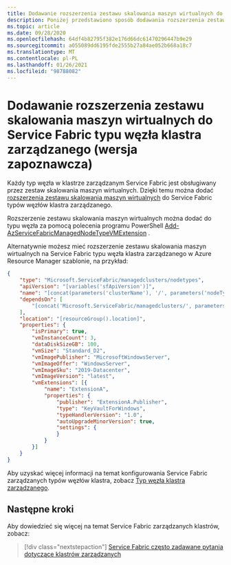 ```yaml
---
title: Dodawanie rozszerzenia zestawu skalowania maszyn wirtualnych do Service Fabric typu węzła klastra zarządzanego (wersja zapoznawcza)
description: Poniżej przedstawiono sposób dodawania rozszerzenia zestawu skalowania maszyn wirtualnych Service Fabric typu węzła klastra zarządzanego
ms.topic: article
ms.date: 09/28/2020
ms.openlocfilehash: 64df4b82795f382e176d66dc61470296447b9e29
ms.sourcegitcommit: a055089dd6195fde2555b27a84ae052b668a18c7
ms.translationtype: MT
ms.contentlocale: pl-PL
ms.lasthandoff: 01/26/2021
ms.locfileid: "98788082"
---
```

# <a name="add-a-virtual-machine-scale-set-extension-to-a-service-fabric-managed-cluster-node-type-preview"></a>Dodawanie rozszerzenia zestawu skalowania maszyn wirtualnych do Service Fabric typu węzła klastra zarządzanego (wersja zapoznawcza)

Każdy typ węzła w klastrze zarządzanym Service Fabric jest obsługiwany przez zestaw skalowania maszyn wirtualnych. Dzięki temu można dodać [rozszerzenia zestawu skalowania maszyn wirtualnych](../virtual-machines/extensions/overview.md) do Service Fabric typów węzłów klastra zarządzanego.

Rozszerzenie zestawu skalowania maszyn wirtualnych można dodać do typu węzła za pomocą polecenia programu PowerShell [Add-AzServiceFabricManagedNodeTypeVMExtension](/powershell/module/az.servicefabric/add-azservicefabricmanagednodetypevmextension) .

Alternatywnie możesz mieć rozszerzenie zestawu skalowania maszyn wirtualnych na Service Fabric typu węzła klastra zarządzanego w Azure Resource Manager szablonie, na przykład:

```json
{
    "type": "Microsoft.ServiceFabric/managedclusters/nodetypes",
    "apiVersion": "[variables('sfApiVersion')]",
    "name": "[concat(parameters('clusterName'), '/', parameters('nodeTypeName'))]",
    "dependsOn": [
        "[concat('Microsoft.ServiceFabric/managedclusters/', parameters('clusterName'))]"
    ],
    "location": "[resourceGroup().location]",
    "properties": {
        "isPrimary": true,
        "vmInstanceCount": 3,
        "dataDiskSizeGB": 100,
        "vmSize": "Standard_D2",
        "vmImagePublisher": "MicrosoftWindowsServer",
        "vmImageOffer": "WindowsServer",
        "vmImageSku": "2019-Datacenter",
        "vmImageVersion": "latest",
        "vmExtensions": [{
            "name": "ExtensionA",
            "properties": {
                "publisher": "ExtensionA.Publisher",
                "type": "KeyVaultForWindows",
                "typeHandlerVersion": "1.0",
                "autoUpgradeMinorVersion": true,
                "settings": {
                }
            }
        }]
    }
}
```

Aby uzyskać więcej informacji na temat konfigurowania Service Fabric zarządzanych typów węzłów klastra, zobacz [Typ węzła klastra zarządzanego](/azure/templates/microsoft.servicefabric/2020-01-01-preview/managedclusters/nodetypes).

## <a name="next-steps"></a>Następne kroki

Aby dowiedzieć się więcej na temat Service Fabric zarządzanych klastrów, zobacz:

> [!div class="nextstepaction"]
> [Service Fabric często zadawane pytania dotyczące klastrów zarządzanych](./faq-managed-cluster.md)
